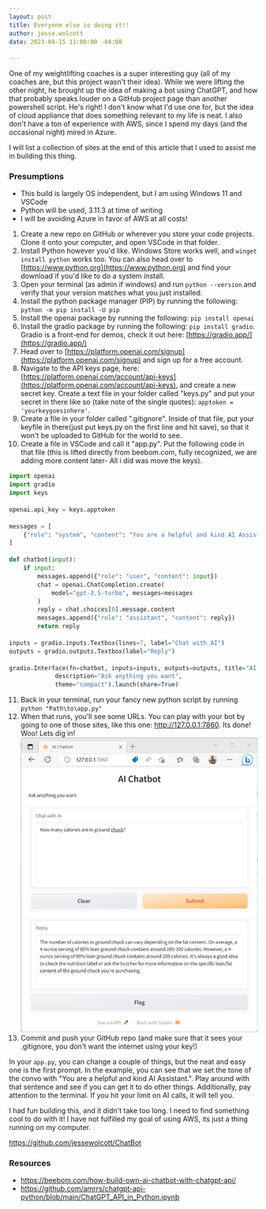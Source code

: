 ```yaml
---
layout: post
title: Everyone else is doing it!!
author: jesse.wolcott
date: 2023-04-15 11:00:00 -04:00

---
```


One of my weightlifting coaches is a super interesting guy (all of my coaches are, but this project wasn't their idea). While we were lifting the other night, he brought up the idea of making a bot using ChatGPT, and how that probably speaks louder on a GitHub project page than another powershell script. He's right! I don't know what I'd use one for, but the idea of cloud appliance that does something relevant to my life is neat. I also don't have a ton of experience with AWS, since I spend my days (and the occasional night) mired in Azure.

I will list a collection of sites at the end of this article that I used to assist me in building this thing. 

### Presumptions
- This build is largely OS independent, but I am using Windows 11 and VSCode
- Python will be used, 3.11.3 at time of writing
- I will be avoiding Azure in favor of AWS at all costs!

1. Create a new repo on GitHub or wherever you store your code projects. Clone it onto your computer, and open VSCode in that folder.
2. Install Python however you'd like. Windows Store works well, and ```winget install python``` works too. You can also head over to [https://www.python.org](https://www.python.org) and find your download if you'd like to do a system install.
3. Open your terminal (as admin if windows) and run ```python --version``` and verify that your version matches what you just installed.
4. Install the python package manager (PIP) by running the following: ```python -m pip install -U pip```
5. Install the openai package by running the following: ```pip install openai```
6. Install the gradio package by running the following: ```pip install gradio```. Gradio is a front-end for demos, check it out here: [https://gradio.app/](https://gradio.app/)
7. Head over to [https://platform.openai.com/signup](https://platform.openai.com/signup) and sign up for a free account. 
8. Navigate to the API keys page, here: [https://platform.openai.com/account/api-keys](https://platform.openai.com/account/api-keys), and create a new secret key. Create a text file in your folder called "keys.py" and put your secret in there like so (take note of the single quotes): ```apptoken = 'yourkeygoesinhere'```.
9. Create a file in your folder called ".gitignore". Inside of that file, put your keyfile in there(just put keys.py on the first line and hit save), so that it won't be uploaded to GitHub for the world to see. 
10. Create a file in VSCode and call it "app.py". Put the following code in that file (this is lifted directly from beebom.com, fully recognized, we are adding more content later- All i did was move the keys). 

```python
import openai
import gradio
import keys

openai.api_key = keys.apptoken

messages = [
    {"role": "system", "content": "You are a helpful and kind AI Assistant."},
]

def chatbot(input):
    if input:
        messages.append({"role": "user", "content": input})
        chat = openai.ChatCompletion.create(
            model="gpt-3.5-turbo", messages=messages
        )
        reply = chat.choices[0].message.content
        messages.append({"role": "assistant", "content": reply})
        return reply

inputs = gradio.inputs.Textbox(lines=7, label="Chat with AI")
outputs = gradio.outputs.Textbox(label="Reply")

gradio.Interface(fn=chatbot, inputs=inputs, outputs=outputs, title="AI Bot",
             description="Ask anything you want",
             theme="compact").launch(share=True)
```

11. Back in your terminal, run your fancy new python script by running ```python "Path\to\app.py"```
12. When that runs, you'll see some URLs. You can play with your bot by going to one of those sites, like this one: http://127.0.0.1:7860. Its done! Woo! Lets dig in!
![Chatbot Lives!](/assets/img/2023/04/aichatbot1.png)
13. Commit and push your GitHub repo (and make sure that it sees your .gitignore, you don't want the internet using your key!)

In your ```app.py```, you can change a couple of things, but the neat and easy one is the first prompt. In the example, you can see that we set the tone of the convo with "You are a helpful and kind AI Assistant.". Play around with that sentence and see if you can get it to do other things. Additionally, pay attention to the terminal. If you hit your limit on AI calls, it will tell you. 

I had fun building this, and it didn't take too long. I need to find something cool to do with it! I have not fulfilled my goal of using AWS, its just a thing running on my computer.

https://github.com/jessewolcott/ChatBot

### Resources
- https://beebom.com/how-build-own-ai-chatbot-with-chatgpt-api/
- https://github.com/amrrs/chatgpt-api-python/blob/main/ChatGPT_API_in_Python.ipynb


